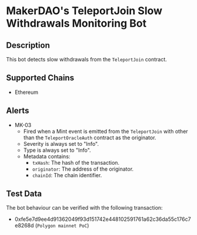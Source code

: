 # MakerDAO's TeleportJoin Slow Withdrawals Monitoring Bot

## Description

This bot detects slow withdrawals from the `TeleportJoin` contract.

## Supported Chains

- Ethereum

## Alerts

- MK-03
  - Fired when a Mint event is emitted from the `TeleportJoin` with other than the `TeleportOracleAuth` contract as the originator.
  - Severity is always set to "Info".
  - Type is always set to "Info".
  - Metadata contains:
    - `txHash`: The hash of the transaction.
    - `originator`: The address of the originator.
    - `chainId`: The chain identifier.

## Test Data

The bot behaviour can be verified with the following transaction:

- 0xfe5e7d9ee4d91362049f93d151742e448102591761a62c36da55c176c7e8268d (`Polygon mainnet PoC`)

